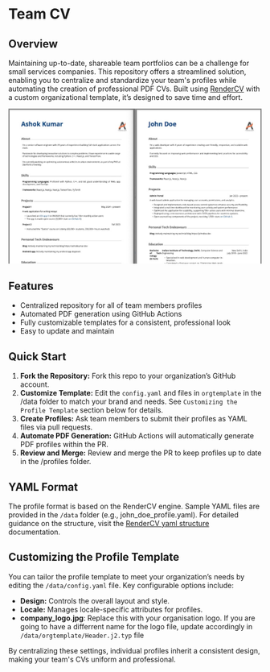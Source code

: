 # Team CV

## Overview

Maintaining up-to-date, shareable team portfolios can be a challenge for small services companies. This repository offers a streamlined solution, enabling you to centralize and standardize your team's profiles while automating the creation of professional PDF CVs. Built using [RenderCV](https://github.com/rendercv/rendercv/tree/main) with a custom organizational template, it’s designed to save time and effort.

![preview](./team-cv-snapshot.jpg)

## Features

- Centralized repository for all of team members profiles
- Automated PDF generation using GitHub Actions
- Fully customizable templates for a consistent, professional look
- Easy to update and maintain

## Quick Start

1. **Fork the Repository:** Fork this repo to your organization’s GitHub account.
2. **Customize Template:** Edit the `config.yaml` and files in `orgtemplate` in the /data folder to match your brand and needs. See `Customizing the Profile Template` section below for details.
3. **Create Profiles:** Ask team members to submit their profiles as YAML files via pull requests.
4. **Automate PDF Generation:** GitHub Actions will automatically generate PDF profiles within the PR.
5. **Review and Merge:** Review and merge the PR to keep profiles up to date in the /profiles folder.

## YAML Format

The profile format is based on the RenderCV engine. Sample YAML files are provided in the `/data` folder (e.g., john_doe_profile.yaml). For detailed guidance on the structure, visit the [RenderCV yaml structure](https://docs.rendercv.com/user_guide/structure_of_the_yaml_input_file) documentation.

## Customizing the Profile Template

You can tailor the profile template to meet your organization’s needs by editing the `/data/config.yaml` file. Key configurable options include:

- **Design:** Controls the overall layout and style.
- **Locale:** Manages locale-specific attributes for profiles.
- **company_logo.jpg**: Replace this with your organisation logo. If you are going to have a differrent name for the logo file, update accordingly in `/data/orgtemplate/Header.j2.typ` file

By centralizing these settings, individual profiles inherit a consistent design, making your team's CVs uniform and professional.
